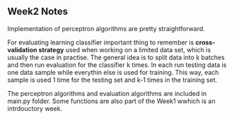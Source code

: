 ## Week2 Notes

Implementation of perceptron algorithms are pretty straightforward. 

For evaluating learning classifier important thing to remember is **cross-validation strategy** used when working on a limited data set, which is usually the case in practise. 
The general idea is to split data into k batches and then run evaluation for the classifier k times. In each run testing data is one data sample while everythin else is used 
for training. This way, each sample is used 1 time for the testing set and k-1 times in the training set. 

The perceptron algorithms and evaluation algorithms are included in main.py folder. Some functions are also part of the Week1 wwhich is an intrdouctory week.
